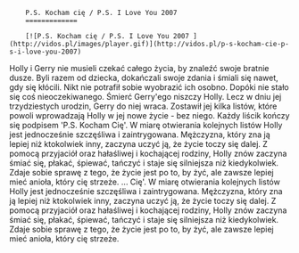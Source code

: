 
        P.S. Kocham cię / P.S. I Love You 2007 
        =============
        
        [![P.S. Kocham cię / P.S. I Love You 2007 ](http://vidos.pl/images/player.gif)](http://vidos.pl/p-s-kocham-cie-p-s-i-love-you-2007)
        
        
 Holly i Gerry nie musieli czekać całego życia, by znaleźć swoje bratnie dusze. Byli razem od dziecka, dokańczali swoje zdania i śmiali się nawet, gdy się kłócili. Nikt nie potrafił sobie wyobrazić ich osobno. Dopóki nie stało się coś nieoczekiwanego. Śmierć Gerry'ego niszczy Holly. Lecz w dniu jej trzydziestych urodzin, Gerry do niej wraca. Zostawił jej kilka listów, które powoli wprowadzają Holly w jej nowe życie - bez niego. Każdy liścik kończy się podpisem 'P.S. Kocham Cię'. W miarę otwierania kolejnych listów Holly jest jednocześnie szczęśliwa i zaintrygowana. Mężczyzna, który zna ją lepiej niż ktokolwiek inny, zaczyna uczyć ją, że życie toczy się dalej. Z pomocą przyjaciół oraz hałaśliwej i kochającej rodziny, Holly znów zaczyna śmiać się, płakać, śpiewać, tańczyć i staje się silniejsza niż kiedykolwiek. Zdaje sobie sprawę z tego, że życie jest po to, by żyć, ale zawsze lepiej mieć anioła, który cię strzeże.  ... Cię'. W miarę otwierania kolejnych listów Holly jest jednocześnie szczęśliwa i zaintrygowana. Mężczyzna, który zna ją lepiej niż ktokolwiek inny, zaczyna uczyć ją, że życie toczy się dalej. Z pomocą przyjaciół oraz hałaśliwej i kochającej rodziny, Holly znów zaczyna śmiać się, płakać, śpiewać, tańczyć i staje się silniejsza niż kiedykolwiek. Zdaje sobie sprawę z tego, że życie jest po to, by żyć, ale zawsze lepiej mieć anioła, który cię strzeże.
    
